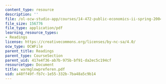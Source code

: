 ```yaml
---
content_type: resource
description: ''
file: /ol-ocw-studio-app/courses/14-472-public-economics-ii-spring-2004/a48ff49ffb7c1e55332b7ba48a5c9b14_warmglowpreferen.pdf
file_size: 156776
file_type: application/pdf
learning_resource_types:
- Readings
license: https://creativecommons.org/licenses/by-nc-sa/4.0/
ocw_type: OCWFile
parent_title: Readings
parent_type: CourseSection
parent_uid: 417e4f36-ab7b-975b-bf91-da2ec5c194cf
resourcetype: Document
title: warmglowpreferen.pdf
uid: a48ff49f-fb7c-1e55-332b-7ba48a5c9b14
---
```

